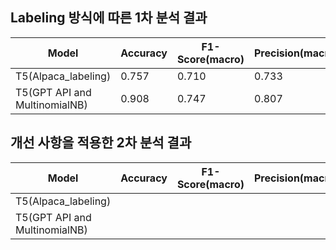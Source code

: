 ## Labeling 방식에 따른 1차 분석 결과
|Model|Accuracy|F1-Score(macro)|Precision(macro)|Recall(macro)|
|---|---|---|---|---|
|T5(Alpaca_labeling)|0.757|0.710|0.733|0.698|
|T5(GPT API and MultinomialNB)|0.908|0.747|0.807|0.723|

## 개선 사항을 적용한 2차 분석 결과
|Model|Accuracy|F1-Score(macro)|Precision(macro)|Recall(macro)|
|---|---|---|---|---|
|T5(Alpaca_labeling)|||||
|T5(GPT API and MultinomialNB)|||||
